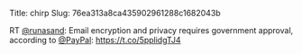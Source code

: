 Title: chirp
Slug: 76ea313a8ca435902961288c1682043b

RT <a href="http://twitter.com/runasand">@runasand</a>: Email encryption and privacy requires government approval, according to <a href="http://twitter.com/PayPal">@PayPal</a>: <a href="https://t.co/5pplidgTJ4">https://t.co/5pplidgTJ4</a>
